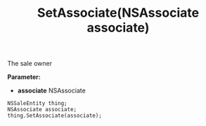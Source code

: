 ﻿---
uid: crmscript_ref_NSSaleEntity_SetAssociate
title: SetAssociate(NSAssociate associate)
intellisense: NSSaleEntity.SetAssociate
keywords: NSSaleEntity, GetAssociate
so.topic: reference
---

The sale owner

**Parameter:** 
 - **associate** NSAssociate

```crmscript
NSSaleEntity thing;
NSAssociate associate;
thing.SetAssociate(associate);
```

